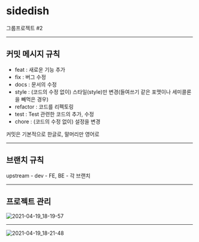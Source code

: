 # sidedish
그룹프로젝트 #2

---

## 커밋 메시지 규칙

- feat : 새로운 기능 추가
- fix : 버그 수정
- docs : 문서의 수정
- style : (코드의 수정 없이) 스타일(style)만 변경(들여쓰기 같은 포맷이나 세미콜론을 빼먹은 경우)
- refactor : 코드를 리펙토링
- test : Test 관련한 코드의 추가, 수정
- chore : (코드의 수정 없이) 설정을 변경

커밋은 기본적으로 한글로, 말머리만 영어로

---

## 브랜치 규칙

upstream - dev - FE, BE - 각 브랜치

---

## 프로젝트 관리

![2021-04-19_18-19-57](https://user-images.githubusercontent.com/59721293/115190268-e27e4300-a13b-11eb-962a-ecadd06bae82.jpg)

---

![2021-04-19_18-21-48](https://user-images.githubusercontent.com/59721293/115190453-24a78480-a13c-11eb-9210-8b836843248e.jpg)


